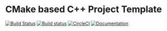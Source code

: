 # CMake based C++ Project Template
[![Build Status](https://travis-ci.org/jslee02/cmake-cpp-template.svg?branch=master)](https://travis-ci.org/jslee02/cmake-cpp-template)
[![Build status](https://ci.appveyor.com/api/projects/status/pv90pdct8i50vu4k/branch/master?svg=true)](https://ci.appveyor.com/project/jslee02/cmake-cpp-template/branch/master)
[![CircleCI](https://circleci.com/gh/jslee02/cmake-cpp-template/tree/master.svg?style=svg)](https://circleci.com/gh/jslee02/cmake-cpp-template/tree/master)
[![Documentation](https://codedocs.xyz/jslee02/cmake-cpp-template.svg)](https://codedocs.xyz/jslee02/cmake-cpp-template/)
